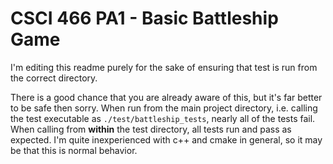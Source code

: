 # CSCI 466 PA1 - Basic Battleship Game

I'm editing this readme purely for the sake of ensuring that test is run from the correct directory.

There is a good chance that you are already aware of this, but it's far better to be safe then sorry. When run from the main project directory, i.e. calling the test executable as `./test/battleship_tests`, nearly all of the tests fail. When calling from **within** the test directory, all tests run and pass as expected. I'm quite inexperienced with c++ and cmake in general, so it may be that this is normal behavior. 